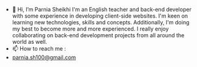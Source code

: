 - 👋 Hi, I’m Parnia Sheikhi
  I'm an English teacher and back-end developer with some experience in developing client-side websites.
  I'm keen on learning new technologies, skills and concepts.
  Additionally, I'm doing my best to become more and more experienced.
  I really enjoy collaborating on back-end development projects from all around the world as well.
- 📫 How to reach me :
- parnia.sh100@gmail.com 
  
